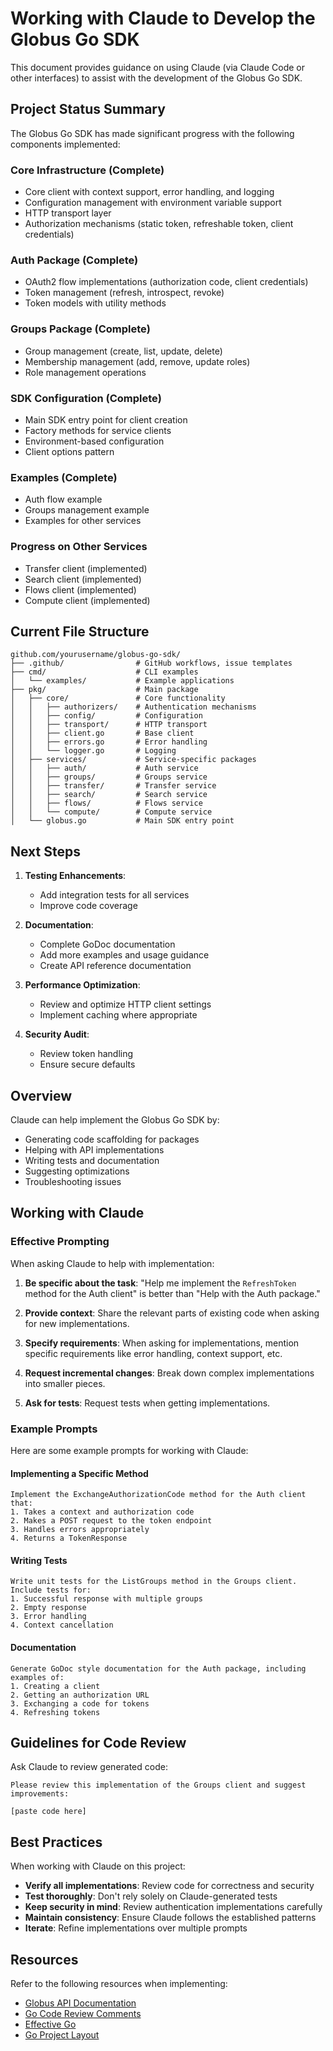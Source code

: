 # Working with Claude to Develop the Globus Go SDK

This document provides guidance on using Claude (via Claude Code or other interfaces) to assist with the development of the Globus Go SDK.

## Project Status Summary

The Globus Go SDK has made significant progress with the following components implemented:

### Core Infrastructure (Complete)
- Core client with context support, error handling, and logging
- Configuration management with environment variable support
- HTTP transport layer
- Authorization mechanisms (static token, refreshable token, client credentials)

### Auth Package (Complete)
- OAuth2 flow implementations (authorization code, client credentials)
- Token management (refresh, introspect, revoke)
- Token models with utility methods

### Groups Package (Complete)
- Group management (create, list, update, delete)
- Membership management (add, remove, update roles)
- Role management operations

### SDK Configuration (Complete)
- Main SDK entry point for client creation
- Factory methods for service clients
- Environment-based configuration
- Client options pattern

### Examples (Complete)
- Auth flow example
- Groups management example
- Examples for other services

### Progress on Other Services
- Transfer client (implemented)
- Search client (implemented)
- Flows client (implemented)
- Compute client (implemented)

## Current File Structure
```
github.com/yourusername/globus-go-sdk/
├── .github/                # GitHub workflows, issue templates
├── cmd/                    # CLI examples
│   └── examples/           # Example applications
├── pkg/                    # Main package
│   ├── core/               # Core functionality
│   │   ├── authorizers/    # Authentication mechanisms
│   │   ├── config/         # Configuration
│   │   ├── transport/      # HTTP transport
│   │   ├── client.go       # Base client
│   │   ├── errors.go       # Error handling
│   │   └── logger.go       # Logging
│   ├── services/           # Service-specific packages 
│   │   ├── auth/           # Auth service
│   │   ├── groups/         # Groups service
│   │   ├── transfer/       # Transfer service
│   │   ├── search/         # Search service
│   │   ├── flows/          # Flows service
│   │   └── compute/        # Compute service
│   └── globus.go           # Main SDK entry point
```

## Next Steps

1. **Testing Enhancements**:
   - Add integration tests for all services
   - Improve code coverage

2. **Documentation**:
   - Complete GoDoc documentation
   - Add more examples and usage guidance
   - Create API reference documentation

3. **Performance Optimization**:
   - Review and optimize HTTP client settings
   - Implement caching where appropriate

4. **Security Audit**:
   - Review token handling
   - Ensure secure defaults

## Overview

Claude can help implement the Globus Go SDK by:
- Generating code scaffolding for packages
- Helping with API implementations
- Writing tests and documentation
- Suggesting optimizations
- Troubleshooting issues

## Working with Claude

### Effective Prompting

When asking Claude to help with implementation:

1. **Be specific about the task**: "Help me implement the `RefreshToken` method for the Auth client" is better than "Help with the Auth package."

2. **Provide context**: Share the relevant parts of existing code when asking for new implementations.

3. **Specify requirements**: When asking for implementations, mention specific requirements like error handling, context support, etc.

4. **Request incremental changes**: Break down complex implementations into smaller pieces.

5. **Ask for tests**: Request tests when getting implementations.

### Example Prompts

Here are some example prompts for working with Claude:

#### Implementing a Specific Method

```
Implement the ExchangeAuthorizationCode method for the Auth client that:
1. Takes a context and authorization code
2. Makes a POST request to the token endpoint
3. Handles errors appropriately
4. Returns a TokenResponse
```

#### Writing Tests

```
Write unit tests for the ListGroups method in the Groups client. Include tests for:
1. Successful response with multiple groups
2. Empty response
3. Error handling
4. Context cancellation
```

#### Documentation

```
Generate GoDoc style documentation for the Auth package, including examples of:
1. Creating a client
2. Getting an authorization URL
3. Exchanging a code for tokens
4. Refreshing tokens
```

## Guidelines for Code Review

Ask Claude to review generated code:

```
Please review this implementation of the Groups client and suggest improvements:

[paste code here]
```

## Best Practices

When working with Claude on this project:

- **Verify all implementations**: Review code for correctness and security
- **Test thoroughly**: Don't rely solely on Claude-generated tests
- **Keep security in mind**: Review authentication implementations carefully
- **Maintain consistency**: Ensure Claude follows the established patterns
- **Iterate**: Refine implementations over multiple prompts

## Resources

Refer to the following resources when implementing:

- [Globus API Documentation](https://docs.globus.org/api/)
- [Go Code Review Comments](https://github.com/golang/go/wiki/CodeReviewComments)
- [Effective Go](https://golang.org/doc/effective_go)
- [Go Project Layout](https://github.com/golang-standards/project-layout)
